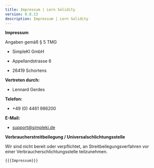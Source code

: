 ```yaml
---
title: Impressum | Lern Solidity
version: 0.8.13
description: Impressum | Lern Solidity
---
```


__Impressum__


Angaben gemäß § 5 TMG

- SimpleKI GmbH

- Appellandstrasse 6

- 26419 Schortens

__Vertreten durch:__

- Lennard Gerdes

__Telefon:__

- +49 (0) 4461 986200

__E-Mail:__

- support@simpleki.de

__Verbraucherstreitbeilegung / Universalschlichtungsstelle__

Wir sind nicht bereit oder verpflichtet, an Streitbeilegungsverfahren vor einer Verbraucherschlichtungsstelle teilzunehmen.

```solidity
{{{Impressum}}}
```

